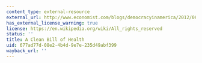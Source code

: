 ```yaml
---
content_type: external-resource
external_url: http://www.economist.com/blogs/democracyinamerica/2012/06/obamacare-and-supreme-court
has_external_license_warning: true
license: https://en.wikipedia.org/wiki/All_rights_reserved
status: ''
title: A Clean Bill of Health
uid: 677ad77d-08e2-4b4d-9e7e-235d49abf399
wayback_url: ''
---
```

